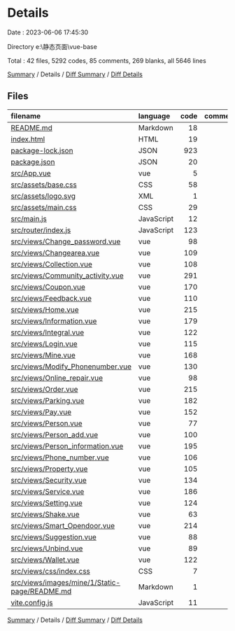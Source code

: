 # Details

Date : 2023-06-06 17:45:30

Directory e:\\静态页面\\vue-base

Total : 42 files,  5292 codes, 85 comments, 269 blanks, all 5646 lines

[Summary](results.md) / Details / [Diff Summary](diff.md) / [Diff Details](diff-details.md)

## Files
| filename | language | code | comment | blank | total |
| :--- | :--- | ---: | ---: | ---: | ---: |
| [README.md](/README.md) | Markdown | 18 | 0 | 12 | 30 |
| [index.html](/index.html) | HTML | 19 | 0 | 1 | 20 |
| [package-lock.json](/package-lock.json) | JSON | 923 | 0 | 1 | 924 |
| [package.json](/package.json) | JSON | 20 | 0 | 1 | 21 |
| [src/App.vue](/src/App.vue) | vue | 5 | 0 | 3 | 8 |
| [src/assets/base.css](/src/assets/base.css) | CSS | 58 | 2 | 14 | 74 |
| [src/assets/logo.svg](/src/assets/logo.svg) | XML | 1 | 0 | 1 | 2 |
| [src/assets/main.css](/src/assets/main.css) | CSS | 29 | 0 | 7 | 36 |
| [src/main.js](/src/main.js) | JavaScript | 12 | 1 | 10 | 23 |
| [src/router/index.js](/src/router/index.js) | JavaScript | 123 | 2 | 4 | 129 |
| [src/views/Change_password.vue](/src/views/Change_password.vue) | vue | 98 | 1 | 8 | 107 |
| [src/views/Changearea.vue](/src/views/Changearea.vue) | vue | 109 | 1 | 9 | 119 |
| [src/views/Collection.vue](/src/views/Collection.vue) | vue | 108 | 1 | 8 | 117 |
| [src/views/Community_activity.vue](/src/views/Community_activity.vue) | vue | 291 | 8 | 7 | 306 |
| [src/views/Coupon.vue](/src/views/Coupon.vue) | vue | 170 | 3 | 12 | 185 |
| [src/views/Feedback.vue](/src/views/Feedback.vue) | vue | 110 | 1 | 8 | 119 |
| [src/views/Home.vue](/src/views/Home.vue) | vue | 215 | 5 | 4 | 224 |
| [src/views/Information.vue](/src/views/Information.vue) | vue | 179 | 1 | 16 | 196 |
| [src/views/Integral.vue](/src/views/Integral.vue) | vue | 122 | 1 | 4 | 127 |
| [src/views/Login.vue](/src/views/Login.vue) | vue | 115 | 11 | 7 | 133 |
| [src/views/Mine.vue](/src/views/Mine.vue) | vue | 168 | 4 | 13 | 185 |
| [src/views/Modify_Phonenumber.vue](/src/views/Modify_Phonenumber.vue) | vue | 130 | 5 | 6 | 141 |
| [src/views/Online_repair.vue](/src/views/Online_repair.vue) | vue | 98 | 2 | 7 | 107 |
| [src/views/Order.vue](/src/views/Order.vue) | vue | 215 | 1 | 10 | 226 |
| [src/views/Parking.vue](/src/views/Parking.vue) | vue | 182 | 1 | 4 | 187 |
| [src/views/Pay.vue](/src/views/Pay.vue) | vue | 152 | 0 | 4 | 156 |
| [src/views/Person.vue](/src/views/Person.vue) | vue | 77 | 1 | 4 | 82 |
| [src/views/Person_add.vue](/src/views/Person_add.vue) | vue | 100 | 1 | 7 | 108 |
| [src/views/Person_information.vue](/src/views/Person_information.vue) | vue | 195 | 5 | 8 | 208 |
| [src/views/Phone_number.vue](/src/views/Phone_number.vue) | vue | 106 | 5 | 5 | 116 |
| [src/views/Property.vue](/src/views/Property.vue) | vue | 105 | 0 | 5 | 110 |
| [src/views/Security.vue](/src/views/Security.vue) | vue | 134 | 1 | 6 | 141 |
| [src/views/Service.vue](/src/views/Service.vue) | vue | 186 | 1 | 13 | 200 |
| [src/views/Setting.vue](/src/views/Setting.vue) | vue | 124 | 1 | 8 | 133 |
| [src/views/Shake.vue](/src/views/Shake.vue) | vue | 63 | 1 | 4 | 68 |
| [src/views/Smart_Opendoor.vue](/src/views/Smart_Opendoor.vue) | vue | 214 | 6 | 9 | 229 |
| [src/views/Suggestion.vue](/src/views/Suggestion.vue) | vue | 88 | 2 | 7 | 97 |
| [src/views/Unbind.vue](/src/views/Unbind.vue) | vue | 89 | 5 | 5 | 99 |
| [src/views/Wallet.vue](/src/views/Wallet.vue) | vue | 122 | 1 | 4 | 127 |
| [src/views/css/index.css](/src/views/css/index.css) | CSS | 7 | 3 | 0 | 10 |
| [src/views/images/mine/1/Static-page/README.md](/src/views/images/mine/1/Static-page/README.md) | Markdown | 1 | 0 | 0 | 1 |
| [vite.config.js](/vite.config.js) | JavaScript | 11 | 1 | 3 | 15 |

[Summary](results.md) / Details / [Diff Summary](diff.md) / [Diff Details](diff-details.md)